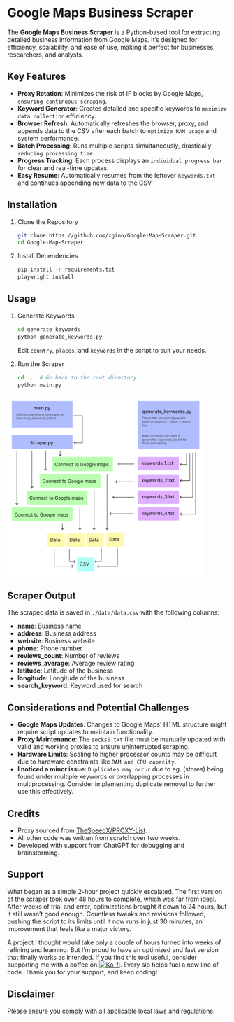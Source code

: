# Google Maps Business Scraper  


The **Google Maps Business Scraper** is a Python-based tool for extracting detailed business information from Google Maps. It’s designed for efficiency, scalability, and ease of use, making it perfect for businesses, researchers, and analysts.


## Key Features

- **Proxy Rotation**: Minimizes the risk of IP blocks by Google Maps, `ensuring continuous scraping`.
- **Keyword Generator**: Creates detailed and specific keywords to `maximize data collection` efficiency.
- **Browser Refresh**: Automatically refreshes the browser, proxy, and appends data to the CSV after each batch to `optimize RAM usage` and system performance.
- **Batch Processing**: Runs multiple scripts simultaneously, drastically `reducing processing time`.
- **Progress Tracking**: Each process displays an `individual progress bar` for clear and real-time updates.
- **Easy Resume**: Automatically resumes from the leftover `keywords.txt` and continues appending new data to the CSV


## Installation

1. Clone the Repository

   ```bash
   git clone https://github.com/xgino/Google-Map-Scraper.git  
   cd Google-Map-Scraper  
   ```

2. Install Dependencies

   ```bash
   pip install -r requirements.txt  
   playwright install  
   ```

## Usage
1. Generate Keywords

   ```bash
   cd generate_keywords  
   python generate_keywords.py
   ```
   Edit `country`, `places`, and `keywords` in the script to suit your needs.

2. Run the Scraper

   ```bash
   cd ..  # Go back to the root directory  
   python main.py  
   ```

<img src="flow.png" alt="Project flow" width="450"/>

## Scraper Output  
The scraped data is saved in `./data/data.csv` with the following columns:

- **name**: Business name
- **address**: Business address
- **website**: Business website
- **phone**: Phone number
- **reviews_count**: Number of reviews
- **reviews_average**: Average review rating
- **latitude**: Latitude of the business
- **longitude**: Longitude of the business
- **search_keyword**: Keyword used for search


## Considerations and Potential Challenges
- **Google Maps Updates**: Changes to Google Maps' HTML structure might require script updates to maintain functionality.
- **Proxy Maintenance**: The `socks5.txt` file must be manually updated with valid and working proxies to ensure uninterrupted scraping.
- **Hardware Limits**: Scaling to higher processor counts may be difficult due to hardware constraints like `RAM and CPU capacity`.
- **I noticed a minor issue**: `Duplicates may occur` due to eg. (stores) being found under multiple keywords or overlapping processes in multiprocessing. Consider implementing duplicate removal to further use this effectively.


## Credits
- Proxy sourced from [TheSpeedX/PROXY-List](https://github.com/TheSpeedX/PROXY-List).
- All other code was written from scratch over two weeks.
- Developed with support from ChatGPT for debugging and brainstorming.

## Support  
What began as a simple 2-hour project quickly escalated. The first version of the scraper took over 48 hours to complete, which was far from ideal. After weeks of trial and error, optimizations brought it down to 24 hours, but it still wasn’t good enough. Countless tweaks and revisions followed, pushing the script to its limits until it now runs in just 30 minutes, an improvement that feels like a major victory.

A project I thought would take only a couple of hours turned into weeks of refining and learning. But I’m proud to have an optimized and fast version that finally works as intended. If you find this tool useful, consider supporting me with a coffee on [![Ko-fi](https://img.shields.io/badge/Ko--fi-FF5E5B?logo=ko-fi&logoColor=white)](https://ko-fi.com/xgino). Every sip helps fuel a new line of code. Thank you for your support, and keep coding!


## Disclaimer
Please ensure you comply with all applicable local laws and regulations.
